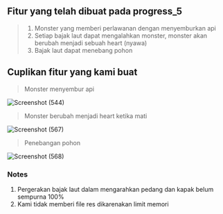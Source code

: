 ## Fitur yang telah dibuat pada progress_5
> 1. Monster yang memberi perlawanan dengan menyemburkan api
> 2. Setiap bajak laut dapat mengalahkan monster, monster akan berubah menjadi sebuah heart (nyawa)
> 3. Bajak laut dapat menebang pohon

## Cuplikan fitur yang kami buat
> Monster menyembur api

![Screenshot (544)](https://user-images.githubusercontent.com/87978863/206901830-89ed0634-675d-4277-85a9-4240207d9d9a.png)

> Monster berubah menjadi heart ketika mati

![Screenshot (567)](https://user-images.githubusercontent.com/87978863/206901822-eb2bfe62-e37e-4b0a-8781-45e0b9ad8125.png)

> Penebangan pohon

![Screenshot (568)](https://user-images.githubusercontent.com/87978863/206901838-d0734f62-d9f8-43d4-b246-10a62b2319e4.png)

### Notes
1. Pergerakan bajak laut dalam mengarahkan pedang dan kapak belum sempurna 100% 
2. Kami tidak memberi file res dikarenakan limit memori
